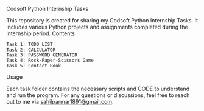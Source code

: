 Codsoft Python Internship Tasks

This repository is created for sharing my Codsoft Python Internship Tasks. It includes various Python projects and assignments completed during the internship period.
Contents

    Task 1: TODO LIST
    Task 2: CALCULATOR
    Task 3: PASSWORD GENERATOR
    Task 4: Rock-Paper-Scissors Game
    Task 5: Contact Book

Usage

Each task folder contains the necessary scripts and CODE to understand and run the program. 
For any questions or discussions, feel free to reach out to me via sahilparmar1891@gmail.com.
